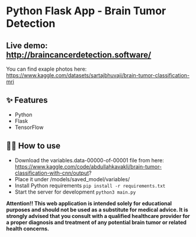 # Python Flask App - Brain Tumor Detection
## Live demo: http://braincancerdetection.software/

You can find exaple photos here: https://www.kaggle.com/datasets/sartajbhuvaji/brain-tumor-classification-mri

## ✨ Features

- Python
- Flask
- TensorFlow

## 💁‍♀️ How to use
- Download the variables.data-00000-of-00001 file from here: https://www.kaggle.com/code/abdullahkavakli/brain-tumor-classification-with-cnn/output?
- Place it under /models/saved_model/variables/
- Install Python requirements `pip install -r requirements.txt`
- Start the server for development `python3 main.py`


**Attention!! This web application is intended solely for educational purposes and should not be used as a substitute for medical advice. It is strongly advised that you consult with a qualified healthcare provider for a proper diagnosis and treatment of any potential brain tumor or related health concerns.**
